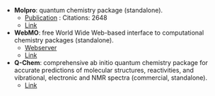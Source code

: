 - **Molpro**: quantum chemistry package (standalone).
	- [Publication](https://doi.org/10.1002/wcms.82) : Citations: 2648
	- [Link](https://www.molpro.net/)
- **WebMO**: free World Wide Web-based interface to computational chemistry packages (standalone).
	- [Webserver](https://www.webmo.net/index.html)
	- [Link](https://www.webmo.net/index.html)
- **Q-Chem**: comprehensive ab initio quantum chemistry package for accurate predictions of molecular structures, reactivities, and vibrational, electronic and NMR spectra (commercial, standalone).
	- [Link](http://www.q-chem.com/)
